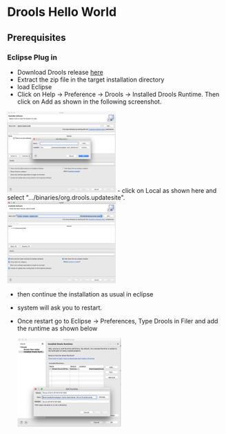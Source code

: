 # Drools Hello World

## Prerequisites

### Eclipse Plug in

 - Download Drools release [here](http://download.jboss.org/drools/release/6.5.0.Final/)
 - Extract the zip file in the target installation directory
 - load Eclipse
 -  Click on Help → Preference → Drools → Installed Drools Runtime. Then click on Add as shown in the following screenshot.
  <img src="images/EclipseDroolsStep1.png" height="50%" width="50%">
  - click on Local as shown here and select "…/binaries/org.drools.updatesite".
  
  <img src="images/EclipseDroolsStep2.png" width=50% >
  
  - then continue the installation as usual in eclipse
  - system will ask you to restart.
  - Once restart go to Eclipse → Preferences, Type Drools in Filer and add the runtime as shown below
  
    <img src="images/EclipseDroolsStep3.png" width=50% >
    
    
  
  
 